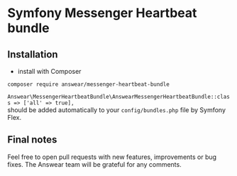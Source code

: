 # Symfony Messenger Heartbeat bundle

## Installation

* install with Composer
```
composer require answear/messenger-heartbeat-bundle
```

`Answear\MessengerHeartbeatBundle\AnswearMessengerHeartbeatBundle::class => ['all' => true],`  
should be added automatically to your `config/bundles.php` file by Symfony Flex.

Final notes
------------

Feel free to open pull requests with new features, improvements or bug fixes. The Answear team will be grateful for any comments.
